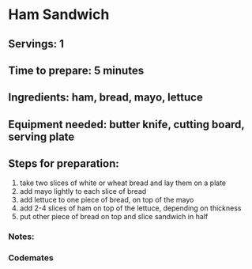 # Ham Sandwich

## Servings: 1

## Time to prepare: 5 minutes

## Ingredients: ham, bread, mayo, lettuce


## Equipment needed: butter knife, cutting board, serving plate


## Steps for preparation: 
1. take two slices of white or wheat bread and lay them on a plate
2. add mayo lightly to each slice of bread
3. add lettuce to one piece of bread, on top of the mayo
4. add 2-4 slices of ham on top of the lettuce, depending on thickness
5. put other piece of bread on top and slice sandwich in half



### Notes:



### Codemates #
